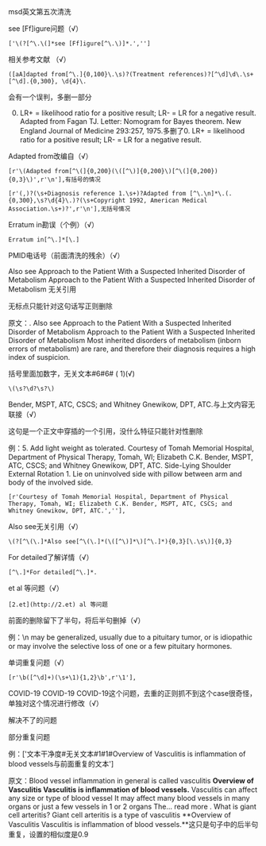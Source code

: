 msd英文第五次清洗

see [Ff]igure问题（√）

```
['\(?[^\.\(]*see [Ff]igure[^\.\)]*.','']
```

相关参考文献 （√）

```
([aA]dapted from[^\.]{0,100}\.\s)?(Treatment references)?[^\d]\d\.\s+[^\d].{0,300}, \d{4}\.
```

会有一个误判，多删一部分

0. LR+ = likelihood ratio for a positive result; LR- = LR for a negative result.  Adapted from Fagan TJ.  Letter: Nomogram for Bayes theorem.  New England Journal of Medicine 293:257, 1975.多删了0.  LR+ = likelihood ratio for a positive result; LR- = LR for a negative result.

Adapted from改编自（√）

```
[r'\(Adapted from[^\(]{0,200}(\([^\)]{0,200}\)[^\(]{0,200}){0,3}\)',r'\n'],有括号的情况

[r'(,)?(\s+Diagnosis reference 1.\s+)?Adapted from [^\.\n]*\.(.{0,300},\s?\d{4}\.)?(\s+Copyright 1992, American Medical Association.\s+)?',r'\n'],无括号情况
```

Erratum in勘误（个例）（√）

```
Erratum in[^\.]*[\.]
```

PMID电话号（前面清洗的残余）（√）

Also see Approach to the Patient With a Suspected Inherited Disorder of Metabolism Approach to the Patient With a Suspected Inherited Disorder of Metabolism 无关引用

无标点只能针对这句话写正则删除

原文：. Also see Approach to the Patient With a Suspected Inherited Disorder of Metabolism Approach to the Patient With a Suspected Inherited Disorder of Metabolism Most inherited disorders of metabolism (inborn errors of metabolism) are rare, and therefore their diagnosis requires a high index of suspicion.

括号里面加数字，无关文本#6#6# ( 1)(√)

```
\(\s?\d?\s?\)
```

Bender, MSPT, ATC, CSCS; and Whitney Gnewikow, DPT, ATC.与上文内容无联接（√）

这句是一个正文中穿插的一个引用，没什么特征只能针对性删除

例：5. Add light weight as tolerated. Courtesy of Tomah Memorial Hospital, Department of Physical Therapy, Tomah, WI; Elizabeth C.K. Bender, MSPT, ATC, CSCS; and Whitney Gnewikow, DPT, ATC. Side-Lying Shoulder External Rotation 1. Lie on uninvolved side with pillow between arm and body of the involved side. 

```
[r'Courtesy of Tomah Memorial Hospital, Department of Physical Therapy, Tomah, WI; Elizabeth C.K. Bender, MSPT, ATC, CSCS; and Whitney Gnewikow, DPT, ATC.',''],
```

Also see无关引用（√）

```
\(?[^\(\.]*Also see[^\(\.]*(\([^\)]*\)[^\.]*){0,3}[\.\s\)]{0,3}
```

For detailed了解详情（√）

```
[^\.]*For detailed[^\.]*.
```

et al 等问题（√）

```
[2.et](http://2.et) al 等问题
```

前面的删除留下了半句，将后半句删掉（√）

例：\n may be generalized, usually due to a pituitary tumor, or is idiopathic or may involve the selective loss of one or a few pituitary hormones. 

单词重复问题（√）

```
[r'\b([^\d]+)(\s+\1){1,2}\b',r'\1'],
```

COVID-19 COVID-19 COVID-19这个问题，去重的正则抓不到这个case很奇怪，单独对这个情况进行修改（√）

解决不了的问题

部分重复问题

例：['文本干净度#无关文本#1#1#Overview of Vasculitis is inflammation of blood vessels与前面重复的文本'] 

原文：Blood vessel inflammation in general is called vasculitis **Overview of Vasculitis Vasculitis is inflammation of blood vessels.** Vasculitis can affect any size or type of blood vessel It may affect many blood vessels in many organs or just a few vessels in 1 or 2 organs The... read more . What is giant cell arteritis? Giant cell arteritis is a type of vasculitis **Overview of Vasculitis Vasculitis is inflammation of blood vessels.**这只是句子中的后半句重复，设置的相似度是0.9



